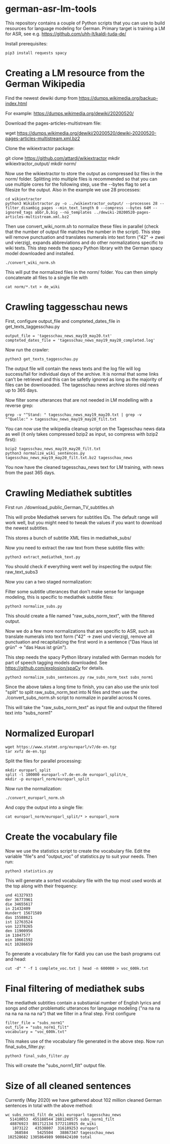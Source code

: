 # german-asr-lm-tools

This repository contains a couple of Python scripts that you can use to build resources for language modeling for German. Primary target is training a LM for ASR, see e.g. https://github.com/uhh-lt/kaldi-tuda-de/

Install prerequisites: 

```
pip3 install requests spacy
```

# Creating a LM resource from the German Wikipedia

Find the newest dewiki dump from https://dumps.wikimedia.org/backup-index.html

For example: https://dumps.wikimedia.org/dewiki/20200520/

Download the pages-articles-multistream file:

wget https://dumps.wikimedia.org/dewiki/20200520/dewiki-20200520-pages-articles-multistream.xml.bz2

Clone the wikiextractor package:

git clone https://github.com/attardi/wikiextractor
mkdir wikiextractor_output/
mkdir norm/

Now use the wikiextractor to store the output as compressed bz files in the norm/ folder. Splitting into multiple files is recommended so that you can use multiple cores for the following step, use the --bytes flag to set a filesize for the output. Also in the example we use 28 processes:

```
cd wikiextractor
python3 WikiExtractor.py -o ../wikiextractor_output/ --processes 28 --filter_disambig_pages --min_text_length 0 --compress --bytes 64M --ignored_tags abbr,b,big --no_templates ../dewiki-20200520-pages-articles-multistream.xml.bz2
```

Then use convert_wiki_norm.sh to normalize these files in parallel (check that the number of output file matches the number in the script). This step will remove punctuation and translates numerals into text form ("42" -> zwei und vierzig), expands abbreviations and do other normalizations specific to wiki texts. This step needs the spacy Python library with the German spacy model downloaded and installed.

```
./convert_wiki_norm.sh
```

This will put the normalized files in the norm/ folder. You can then simply concatenate all files to a single file with 

```
cat norm/*.txt > de_wiki
```

# Crawling taggesschau news

First, configure output_file and compteted_dates_file in get_texts_taggesschau.py

```
output_file = 'tagesschau_news_may19_may20.txt'
compteted_dates_file = 'tagesschau_news_may19_may20_completed.log'
```

Now run the crawler:

```
python3 get_texts_taggesschau.py
```

The output file will contain the news texts and the log file will log success/fail for individual days of the archive. It is normal that some links can't be retrieved and this can be safetly ignored as long as the majority of files can be downlooaded. The tagesschau news archive stores old news up to 365 days.

Now filter some utterances that are not needed in LM modelling with a reverse grep:

```
grep -v "^Stand: " tagesschau_news_may19_may20.txt | grep -v "^Quelle:" > tagesschau_news_may19_may20_filt.txt
```

You can now use the wikipedia cleanup script on the Tagesschau news data as well (it only takes compressed bzip2 as input, so compress with bzip2 first):

```
bzip2 tagesschau_news_may19_may20_filt.txt
python3 normalize_wiki_sentences.py tagesschau_news_may19_may20_filt.txt.bz2 tagesschau_news
```

You now have the cleaned tagesschau_news text for LM training, with news from the past 365 days.

# Crawling Mediathek subtitles

First run ./download_public_German_TV_subtitles.sh

This will probe Mediathek servers for subtitles IDs. The default range will work well, but you might need to tweak the values if you want to download the newest subtitles.

This stores a bunch of subtitle XML files in mediathek_subs/

Now you need to extract the raw text from these subtitle files with: 

```
python3 extract_mediathek_text.py
```

You should check if everything went well by inspecting the output file: raw_text_subs3

Now you can a two staged normalization:

Filter some subtitle utterances that don't make sense for language modeling, this is specific to mediathek subtitle files:

```
python3 normalize_subs.py
```

This should create a file named "raw_subs_norm_text", with the filtered output. 

Now we do a few more normalizations that are specific to ASR, such as translate numerals into text form ("42" -> zwei und vierzig), remove all punctuation and recapitalizing the first word in a sentence ("Das Haus ist grün" -> "das Haus ist grün").

This step needs the spacy Python library installed with German models for part of speech tagging models downloaded. See https://github.com/explosion/spaCy for details.

```
python3 normalize_subs_sentences.py raw_subs_norm_text subs_norm1
```

Since the above takes a long time to finish, you can also use the unix tool "split" to split raw_subs_norm_text into N files and then use the ./convert_subs_norm.sh script to normalize in parallel across N cores.

This will take the "raw_subs_norm_text" as input file and output the filtered text into "subs_norm1"

# Normalized Europarl

```
wget https://www.statmt.org/europarl/v7/de-en.tgz
tar xvfz de-en.tgz
```

Split the files for parallel processing:

```
mkdir europarl_split
split -l 100000 europarl-v7.de-en.de europarl_split/e_
mkdir -p europarl_norm/europarl_split
```

Now run the normalization:

```
./convert_europarl_norm.sh
```

And copy the output into a single file:

```
cat europarl_norm/europarl_split/* > europarl_norm
```

# Create the vocabulary file

Now we use the statistics script to create the vocabulary file. Edit the variable "file"s and "output_voc" of statistics.py to suit your needs. Then run:

```
python3 statistics.py
```

This will generate a sorted vocabulary file with the top most used words at the top along with their frequency:

```
und 41327933
der 36773961
die 34655617
in 21432409
Hundert 15671589
das 15588621
ist 12763524
von 12378265
den 11900956
im 11047577
ein 10661592
mit 10286659
```

To generate a vocabulary file for Kaldi you can use the bash programs cut and head:

```
cut -d" " -f 1 complete_voc.txt | head -n 600000 > voc_600k.txt 
```

# Final filtering of mediathek subs

The mediathek subtitles contain a substianial number of English lyrics and songs and other problematic utterances for language modeling ("na na na na na na na na na") that we filter in a final step. First configure

```
filter_file = "subs_norm1"
out_file = "subs_norm1_filt"
vocabulary = "voc_600k.txt"
```

This makes use of the vocabulary file generated in the above step. Now run final_subs_filter.py:

```
python3 final_subs_filter.py
```

This will create the "subs_norm1_filt" output file.

# Size of all cleaned sentences

Currently (May 2020) we have gathered about 102 million cleaned German sentences in total with the above method:

```
wc subs_norm1_filt de_wiki europarl tagesschau_news
  51410053  455188544 2881248575 subs_norm1_filt
  48876923  801712134 5772118925 de_wiki
   1873122   43538807  316189253 europarl
    368584    5425504   38867347 tagesschau_news
 102528682 1305864989 9008424100 total
```
